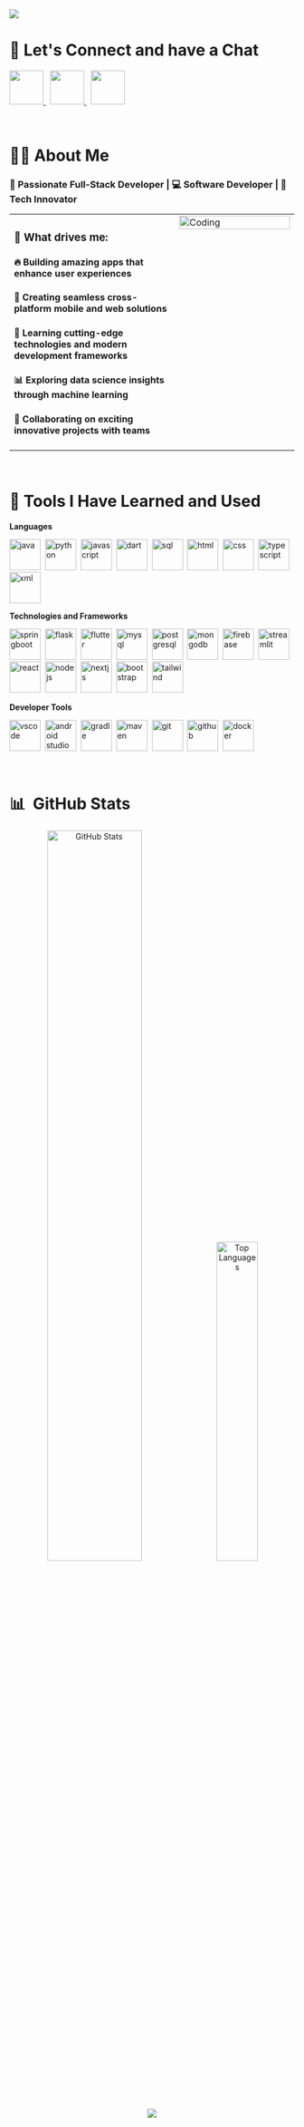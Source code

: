 <a href="https://capsule-render.vercel.app/">
  <img src="https://capsule-render.vercel.app/api?type=waving&height=225&color=0:2563eb,100:a855f7&fontColor=ffffff&text=Hello%20There!👋&nbsp;&nbsp;I'm%20Chinmay%20Tullu&fontSize=40"/>
</a>


<!-- Let's Connect -->
<h1 align="left">
  💬 Let's Connect and have a Chat
</h1>

<p align="left">
<a href="https://github.com/ChinmayTullu">
  <img height="60" src="https://user-images.githubusercontent.com/46517096/166972883-f5f1d88c-0246-4374-88ac-ded0f2cf0699.png"/>
</a>&nbsp;
<a href="https://www.linkedin.com/in/chinmay-tullu-2506ab28a/">
  <img height="60" src="https://user-images.githubusercontent.com/46517096/166973395-19676cd8-f8ec-4abf-83ff-da8243505b82.png"/>
</a>&nbsp;
<a href="https://www.instagram.com/chinmaytullu_04/">
  <img height="60" src="https://user-images.githubusercontent.com/46517096/166974368-9798f39f-1f46-499c-b14e-81f0a3f83a06.png"/>
</a>
</p>

<br />

<!-- About Me -->
<h1 align="left">
  👨‍💻 About Me
</h1>

### 🚀 Passionate Full-Stack Developer | 💻 Software Developer | 🌟 Tech Innovator

<div align="center">
<table style="border: none; border-collapse: collapse;">
<tr style="border: none;">
<td width="58%" valign="top" style="border: none;">

### 💫 What drives me:

#### 🔥 **Building** amazing apps that enhance user experiences  
#### 📱 **Creating** seamless cross-platform mobile and web solutions  
#### 🎯 **Learning** cutting-edge technologies and modern development frameworks  
#### 📊 **Exploring** data science insights through machine learning  
#### 🤝 **Collaborating** on exciting innovative projects with teams  

</td>
<td width="42%" valign="top" style="border: none;">

<img alt="Coding" width="100%" src="https://user-images.githubusercontent.com/74038190/216655827-a410d92c-88f7-4639-bf0a-6f0a36134591.gif">

</td>
</tr>
</table>
</div>
<br />


<!-- Tools Used -->
<h1> 🚀 Tools I Have Learned and Used</h1>

**Languages**
<p align="left">
<img src="https://cdn.jsdelivr.net/gh/devicons/devicon/icons/java/java-original.svg" alt="java" width="55" height="55"/>&nbsp;
<img src="https://cdn.jsdelivr.net/gh/devicons/devicon/icons/python/python-original.svg" alt="python" width="55" height="55"/>&nbsp;
<img src="https://cdn.jsdelivr.net/gh/devicons/devicon/icons/javascript/javascript-original.svg" alt="javascript" width="55" height="55"/>&nbsp;
<img src="https://cdn.jsdelivr.net/gh/devicons/devicon/icons/dart/dart-original.svg" alt="dart" width="55" height="55"/>&nbsp;
<img src="https://cdn.jsdelivr.net/gh/devicons/devicon/icons/azuresqldatabase/azuresqldatabase-original.svg" alt="sql" width="55" height="55"/>&nbsp;
<img src="https://cdn.jsdelivr.net/gh/devicons/devicon/icons/html5/html5-original.svg" alt="html" width="55" height="55"/>&nbsp;
<img src="https://cdn.jsdelivr.net/gh/devicons/devicon/icons/css3/css3-original.svg" alt="css" width="55" height="55"/>&nbsp;
<img src="https://cdn.jsdelivr.net/gh/devicons/devicon/icons/typescript/typescript-original.svg" alt="typescript" width="55" height="55"/>&nbsp;
<img src="https://cdn.jsdelivr.net/gh/devicons/devicon/icons/xml/xml-original.svg" alt="xml" width="55" height="55"/>
</p>

**Technologies and Frameworks**
<p align="left">
<img src="https://cdn.jsdelivr.net/gh/devicons/devicon/icons/spring/spring-original.svg" alt="springboot" width="55" height="55"/>&nbsp;
<img src="https://skillicons.dev/icons?i=flask" alt="flask" width="55" height="55"/>&nbsp;
<img src="https://cdn.jsdelivr.net/gh/devicons/devicon/icons/flutter/flutter-original.svg" alt="flutter" width="55" height="55"/>&nbsp;
<img src="https://cdn.jsdelivr.net/gh/devicons/devicon/icons/mysql/mysql-original.svg" alt="mysql" width="55" height="55"/>&nbsp;
<img src="https://cdn.jsdelivr.net/gh/devicons/devicon/icons/postgresql/postgresql-original.svg" alt="postgresql" width="55" height="55"/>&nbsp;
<img src="https://cdn.jsdelivr.net/gh/devicons/devicon/icons/mongodb/mongodb-original.svg" alt="mongodb" width="55" height="55"/>&nbsp;
<img src="https://cdn.jsdelivr.net/gh/devicons/devicon/icons/firebase/firebase-original.svg" alt="firebase" width="55" height="55"/>&nbsp;
<img src="https://cdn.jsdelivr.net/gh/devicons/devicon/icons/streamlit/streamlit-original.svg" alt="streamlit" width="55" height="55"/>&nbsp;
<img src="https://cdn.jsdelivr.net/gh/devicons/devicon/icons/react/react-original.svg" alt="react" width="55" height="55"/>&nbsp;
<img src="https://cdn.jsdelivr.net/gh/devicons/devicon/icons/nodejs/nodejs-original.svg" alt="nodejs" width="55" height="55"/>&nbsp;
<img src="https://cdn.jsdelivr.net/gh/devicons/devicon/icons/nextjs/nextjs-original.svg" alt="nextjs" width="55" height="55"/>&nbsp;
<img src="https://cdn.jsdelivr.net/gh/devicons/devicon/icons/bootstrap/bootstrap-original.svg" alt="bootstrap" width="55" height="55"/>&nbsp;
<img src="https://cdn.jsdelivr.net/gh/devicons/devicon/icons/tailwindcss/tailwindcss-original.svg" alt="tailwind" width="55" height="55"/>
</p>

**Developer Tools**
<p align="left">
<img src="https://cdn.jsdelivr.net/gh/devicons/devicon/icons/vscode/vscode-original.svg" alt="vscode" width="55" height="55"/>&nbsp;
<img src="https://cdn.jsdelivr.net/gh/devicons/devicon/icons/androidstudio/androidstudio-original.svg" alt="android studio" width="55" height="55"/>&nbsp;
<img src="https://cdn.jsdelivr.net/gh/devicons/devicon/icons/gradle/gradle-original.svg" alt="gradle" width="55" height="55"/>&nbsp;
<img src="https://cdn.jsdelivr.net/gh/devicons/devicon/icons/maven/maven-original.svg" alt="maven" width="55" height="55"/>&nbsp;
<img src="https://cdn.jsdelivr.net/gh/devicons/devicon/icons/git/git-original.svg" alt="git" width="55" height="55"/>&nbsp;
<img src="https://cdn.simpleicons.org/github/000000/ffffff" alt="github" width="55" height="55"/>&nbsp;
<img src="https://cdn.jsdelivr.net/gh/devicons/devicon/icons/docker/docker-original.svg" alt="docker" width="55" height="55"/>
</p>

<br />

<!-- GitHub Stats -->
<h1> 📊 &nbsp;GitHub Stats</h1>
<p align="center">
<img src="https://github-readme-stats.vercel.app/api?username=ChinmayTullu&show_icons=true&theme=transparent" alt="GitHub Stats" width="57.5%"/>
&nbsp;
<img src="https://github-readme-stats.vercel.app/api/top-langs/?username=ChinmayTullu&layout=compact&theme=transparent&langs_count=8" alt="Top Languages" width="38%"/>
</p>

<p align="center">
  <img src="https://capsule-render.vercel.app/api?type=waving&color=gradient&height=100&section=footer"/>
</p>
